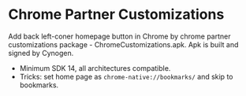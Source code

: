 # Chrome Partner Customizations

Add back left-coner homepage button in Chrome by chrome partner customizations package - ChromeCustomizations.apk. Apk is built and signed by Cynogen.

- Minimum SDK 14, all architectures compatible.
- Tricks: set home page as `chrome-native://bookmarks/` and skip to bookmarks.
